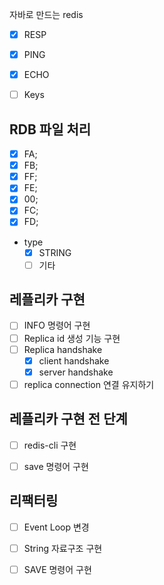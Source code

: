 자바로 만드는 redis


- [x] RESP 
- [x] PING
- [x] ECHO

- [ ] Keys 


## RDB 파일 처리


- [x] FA;
- [x] FB;
- [x] FF;
- [x] FE;
- [x] 00;
- [x] FC;
- [x] FD;

- type
    - [x] STRING
    - [ ] 기타 

## 레플리카 구현 
- [ ] INFO 명령어 구현
- [ ] Replica id 생성 기능 구현
- [ ] Replica handshake
    - [x] client handshake
    - [x] server handshake
- [ ] replica connection 연결 유지하기

## 레플리카 구현 전 단계

- [ ] redis-cli 구현
- [ ] save 명령어 구현



## 리팩터링
- [ ] Event Loop 변경
- [ ] String 자료구조 구현
- [ ] SAVE 명령어 구현


